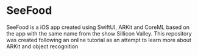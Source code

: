 # SeeFood
SeeFood is a iOS app created using SwiftUI, ARKit and CoreML based on the app with the same name from the show Sillicon Valley. This repository was created following an online tutorial as an attempt to learn more about ARKit and object recognition
